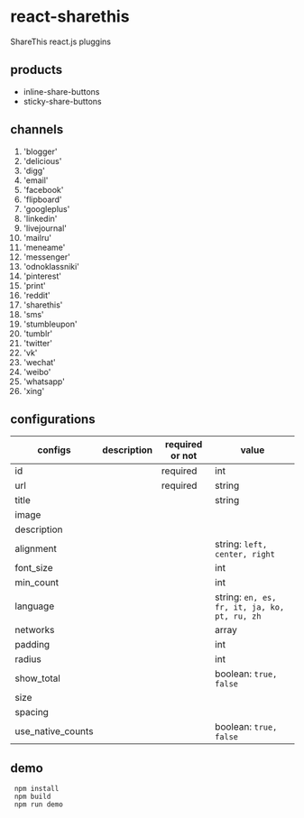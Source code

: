 # react-sharethis

ShareThis react.js pluggins


## products

- inline-share-buttons
- sticky-share-buttons

## channels

  1. 'blogger'
  2. 'delicious'
  3. 'digg'
  4. 'email'
  5. 'facebook'
  6. 'flipboard'
  7. 'googleplus'
  8. 'linkedin'
  9. 'livejournal'
  10. 'mailru'
  11. 'meneame'
  12. 'messenger'
  13. 'odnoklassniki'
  14. 'pinterest'
  15. 'print'
  16. 'reddit'
  17. 'sharethis'
  18. 'sms'
  19. 'stumbleupon'
  20. 'tumblr'
  21. 'twitter'
  22. 'vk'
  23. 'wechat'
  24. 'weibo'
  25. 'whatsapp'
  26. 'xing'

## configurations

| configs           | description | required or not | value                                        |
| ----------------- | ----------- | --------------- | -------------------------------------------- |
| id                |             | required        | int                                          |
| url               |             | required        | string                                       |
| title             |             |                 | string                                       |
| image             |             |                 |                                              |
| description       |             |                 |                                              |
| alignment         |             |                 | string: `left, center, right`                |
| font_size         |             |                 | int                                          |
| min_count         |             |                 | int                                          |
| language          |             |                 | string: `en, es, fr, it, ja, ko, pt, ru, zh` |
| networks          |             |                 | array                                        |
| padding           |             |                 | int                                          |
| radius            |             |                 | int                                          |
| show_total        |             |                 | boolean: `true, false`                       |
| size              |             |                 |                                              |
| spacing           |             |                 |                                              |
| use_native_counts |             |                 | boolean: `true, false`                       |


## demo

```
 npm install
 npm build
 npm run demo
```